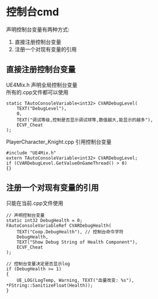 # 控制台cmd
声明控制台变量有两种方式:  
1. 直接注册控制台变量  
2. 注册一个对现有变量的引用  
## 直接注册控制台变量
UE4Mix.h 声明全局控制台变量  
所有的.cpp文件都可以使用  
```
static TAutoConsoleVariable<int32> CVARDebugLevel(
	TEXT("DebugLevel"),
	0,
	TEXT("调试等级,控制是否显示调试球等,数值越大,能显示的越多"),
	ECVF_Cheat
);
```
PlayerCharacter_Knight.cpp 引用控制台变量
```
#include "UE4Mix.h"
extern TAutoConsoleVariable<int32> CVARDebugLevel;
if (CVARDebugLevel.GetValueOnGameThread() > 0)
{}
```
## 注册一个对现有变量的引用  
只能在当前.cpp文件使用  
```
// 声明控制台变量
static int32 DebugHealth = 0;
FAutoConsoleVariableRef CVARDebugHealth(
	TEXT("Coop.DebugHealth"), // 控制台命令字符
	DebugHealth,
	TEXT("Show Debug String of Health Component"),
	ECVF_Cheat
);

// 控制台变量决定是否显示log
if (DebugHealth >= 1)
{
    UE_LOG(LogTemp, Warning, TEXT("血量改变: %s"), *FString::SanitizeFloat(Health));
}
```